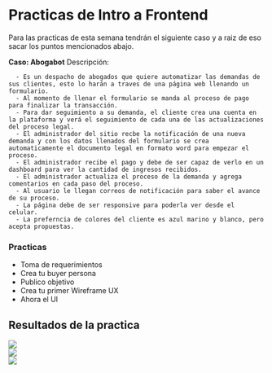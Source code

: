 # Practicas de Intro a Frontend

Para las practicas de esta semana tendrán el siguiente caso y a raiz de eso sacar los puntos mencionados abajo.

**Caso: Abogabot**
Descripción:
```
  - Es un despacho de abogados que quiere automatizar las demandas de sus clientes, esto lo harán a traves de una página web llenando un formulario.
  - Al momento de llenar el formulario se manda al proceso de pago para finalizar la transacción.
  - Para dar seguimiento a su demanda, el cliente crea una cuenta en la plataforma y verá el seguimiento de cada una de las actualizaciones del proceso legal.
  - El administrador del sitio recbe la notificación de una nueva demanda y con los datos llenados del formulario se crea automaticamente el documento legal en formato word para empezar el proceso.
  - El administrador recibe el pago y debe de ser capaz de verlo en un dashboard para ver la cantidad de ingresos recibidos.
  - El administrador actualiza el proceso de la demanda y agrega comentarios en cada paso del proceso.
  - Al usuario le llegan correos de notificación para saber el avance de su proceso.
  - La página debe de ser responsive para poderla ver desde el celular.
  - La preferncia de colores del cliente es azul marino y blanco, pero acepta propuestas.
```

### Practicas
- Toma de requerimientos
- Crea tu buyer persona
- Publico objetivo
- Crea tu primer Wireframe UX
- Ahora el UI

## Resultados de la practica 
<a href="https://github.com/RIvanCF/LaunchXLATAM_S1/blob/main/Toma%20de%20requerimientos/Toma_de_requerimientos.pdf"><img src="https://img.shields.io/badge/INTRO-Toma%20de%20requerimientos%20-green"></a><br>
<a href="https://github.com/RIvanCF/LaunchXLATAM_S1/blob/main/Gabriel%20Duque%20Leyes.pdf"><img src="https://img.shields.io/badge/INTRO-Buyer%20Persona-green"></a><br>
<a href="https://www.canva.com/design/DAFQEdjg8NQ/dQrap8XY2rJ-p3gsADRhpA/edit?utm_content=DAFQEdjg8NQ&utm_campaign=designshare&utm_medium=link2&utm_source=sharebutton"><img src="https://img.shields.io/badge/INTRO-P%C3%BAblico%20Objetivo%20(Canva)-green"></a>

